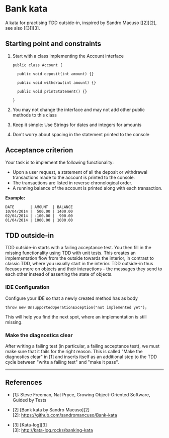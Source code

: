 # Bank kata

A kata for practising TDD outside-in, inspired by Sandro Macuso [\[2\]][2], see also [\[3\]][3].

## Starting point and constraints

1. Start with a class implementing the Account interface

    ```
    public class Account {

      public void deposit(int amount) {}

      public void withdraw(int amount) {}

      public void printStatement() {}

    }
    ```

2. You may not change the interface and may not add other public methods to this class
3. Keep it simple: Use Strings for dates and integers for amounts
4. Don't worry about spacing in the statement printed to the console

## Acceptance criterion

Your task is to implement the following functionality:

* Upon a user request, a statement of all the deposit or withdrawal transactions made to the account is printed to the console.
* The transactions are listed in reverse chronological order.
* A running balance of the account is printed along with each transaction.

**Example:**
```
DATE       | AMOUNT  | BALANCE
10/04/2014 |  500.00 | 1400.00
02/04/2014 | -100.00 |  900.00
01/04/2014 | 1000.00 | 1000.00
```

## TDD outside-in

TDD outside-in starts with a failing acceptance test. You then fill in the missing functionality using TDD with unit tests. This creates an implementation flow from the outside towards the interior, in contrast to classic TDD, where you usually start in the interior. TDD outside-in thus focuses more on objects and their interactions - the messages they send to each other instead of asserting the state of objects.

### IDE Configuration
Configure your IDE so that a newly created method has as body

```
throw new UnsupportedOperationException("not implemented yet");
```

This will help you find the next spot, where an implementation is still missing.

### Make the diagnostics clear

After writing a failing test (in particular, a failing acceptance test), we must make sure that it fails for the right reason. This is called "Make the diagnostics clear" in [1] and inserts itself as an additional step to the TDD cycle between "write a failing test" and "make it pass".

---

## References

* [1]: Steve Freeman, Nat Pryce, Growing Object-Oriented Software, Guided by Tests

* [2] [Bank kata by Sandro Macuso][2]   
[2]: https://github.com/sandromancuso/Bank-kata

* [3]  [Kata-log][3]  
[3]: http://kata-log.rocks/banking-kata
